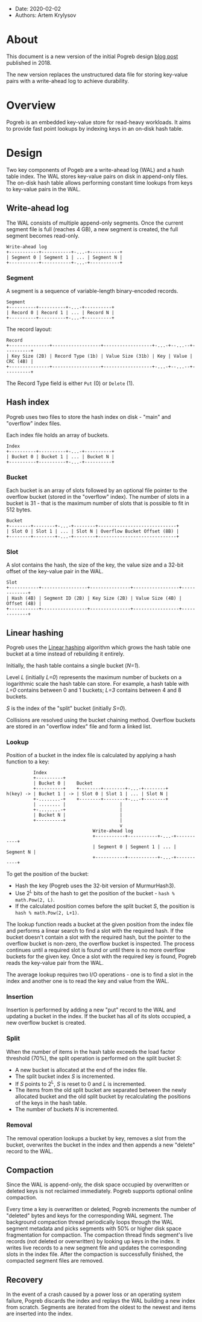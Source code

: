 - Date: 2020-02-02
- Authors: Artem Krylysov

# About

This document is a new version of the initial Pogreb design
[blog post](https://artem.krylysov.com/blog/2018/03/24/pogreb-key-value-store/) published in 2018.

The new version replaces the unstructured data file for storing key-value pairs with a write-ahead log to achieve
durability.

# Overview

Pogreb is an embedded key-value store for read-heavy workloads.
It aims to provide fast point lookups by indexing keys in an on-disk hash table.

# Design

Two key components of Pogeb are a write-ahead log (WAL) and a hash table index.
The WAL stores key-value pairs on disk in append-only files.
The on-disk hash table allows performing constant time lookups from keys to key-value pairs in the WAL.

## Write-ahead log

The WAL consists of multiple append-only segments. Once the current segment file is full (reaches 4 GB), a new segment
is created, the full segment becomes read-only.

```
Write-ahead log
+-----------+-----------+-...-+-----------+
| Segment 0 | Segment 1 | ... | Segment N |
+-----------+-----------+-...-+-----------+
```

### Segment

A segment is a sequence of variable-length binary-encoded records.

```
Segment
+----------+----------+-...-+----------+
| Record 0 | Record 1 | ... | Record N |
+----------+----------+-...-+----------+
```

The record layout:

```
Record
+---------------+------------------+------------------+-...-+--...--+----------+
| Key Size (2B) | Record Type (1b) | Value Size (31b) | Key | Value | CRC (4B) |
+---------------+------------------+------------------+-...-+--...--+----------+
```

The Record Type field is either `Put` (0) or `Delete` (1).

## Hash index

Pogreb uses two files to store the hash index on disk - "main" and "overflow" index files.

Each index file holds an array of buckets.

```
Index
+----------+----------+-...-+----------+
| Bucket 0 | Bucket 1 | ... | Bucket N |
+----------+----------+-...-+----------+
```

### Bucket

Each bucket is an array of slots followed by an optional file pointer to the overflow bucket (stored in the "overflow"
index).
The number of slots in a bucket is 31 - that is the maximum number of slots that is possible to fit in 512
bytes.

```
Bucket
+--------+--------+-...-+--------+-----------------------------+
| Slot 0 | Slot 1 | ... | Slot N | Overflow Bucket Offset (8B) |
+--------+--------+-...-+--------+-----------------------------+
```

### Slot

A slot contains the hash, the size of the key, the value size and a 32-bit offset of the key-value pair in the WAL.

```
Slot
+-----------+-----------------+---------------+-----------------+-------------+
| Hash (4B) | Segment ID (2B) | Key Size (2B) | Value Size (4B) | Offset (4B) |
+-----------+-----------------+---------------+-----------------+-------------+
```

## Linear hashing

Pogreb uses the [Linear hashing](https://en.wikipedia.org/wiki/Linear_hashing) algorithm which grows the hash table
one bucket at a time instead of rebuilding it entirely.

Initially, the hash table contains a single bucket (*N=1*).

Level *L* (initially *L=0*) represents the maximum number of buckets on a logarithmic scale the hash table can store.
For example, a hash table with *L=0* contains between 0 and 1 buckets; *L=3* contains between 4 and 8 buckets.

*S* is the index of the "split" bucket (initially *S=0*).

Collisions are resolved using the bucket chaining method.
Overflow buckets are stored in an "overflow index" file and form a linked list.

### Lookup

Position of a bucket in the index file is calculated by applying a hash function to a key:

```
          Index
          +----------+
          | Bucket 0 |    Bucket
          +----------+    +--------+--------+-...-+--------+
h(key) -> | Bucket 1 | -> | Slot 0 | Slot 1 | ... | Slot N |
          +-........-+    +--------+--------+-...-+--------+
          | ........ |                    |
          +-........-+                    |
          | Bucket N |                    |
          +----------+                    |
                                          v
                                Write-ahead log
                                +-----------+-----------+-...-+-----------+
                                | Segment 0 | Segment 1 | ... | Segment N |
                                +-----------+-----------+-...-+-----------+
```

To get the position of the bucket:

- Hash the key (Pogreb uses the 32-bit version of MurmurHash3).
- Use 2<sup>L</sup> bits of the hash to get the position of the bucket - `hash % math.Pow(2, L)`.
- If the calculated position comes before the split bucket *S*, the position is `hash % math.Pow(2, L+1)`.

The lookup function reads a bucket at the given position from the index file and performs a linear search to find a slot
with the required hash.
If the bucket doesn't contain a slot with the required hash, but the pointer to the overflow bucket is non-zero, the
overflow bucket is inspected.
The process continues until a required slot is found or until there is no more overflow buckets for the given key.
Once a slot with the required key is found, Pogreb reads the key-value pair from the WAL.

The average lookup requires two I/O operations - one is to find a slot in the index and another one is to read the key
and value from the WAL.

### Insertion

Insertion is performed by adding a new "put" record to the WAL and updating a bucket in the index.
If the bucket has all of its slots occupied, a new overflow bucket is created.

### Split

When the number of items in the hash table exceeds the load factor threshold (70%), the split operation is performed on
the split bucket *S*:

- A new bucket is allocated at the end of the index file.
- The split bucket index *S* is incremented.
- If *S* points to 2<sup>L</sup>, *S* is reset to 0 and *L* is incremented.
- The items from the old split bucket are separated between the newly allocated bucket and the old split bucket by
recalculating the positions of the keys in the hash table.
- The number of buckets *N* is incremented.

### Removal

The removal operation lookups a bucket by key, removes a slot from the bucket, overwrites the bucket in the index
and then appends a new "delete" record to the WAL.

## Compaction

Since the WAL is append-only, the disk space occupied by overwritten or deleted keys is not reclaimed immediately.
Pogreb supports optional online compaction.

Every time a key is overwritten or deleted, Pogreb increments the number of "deleted" bytes and keys for the
corresponding WAL segment.
The background compaction thread periodically loops through the WAL segment metadata and picks segments with 50% or
higher disk space fragmentation for compaction.
The compaction thread finds segment's live records (not deleted or overwritten) by looking up keys in the index.
It writes live records to a new segment file and updates the corresponding slots in the index file.
After the compaction is successfully finished, the compacted segment files are removed.

## Recovery

In the event of a crash caused by a power loss or an operating system failure, Pogreb discards the index and replays the
WAL building a new index from scratch.
Segments are iterated from the oldest to the newest and items are inserted into the index.
